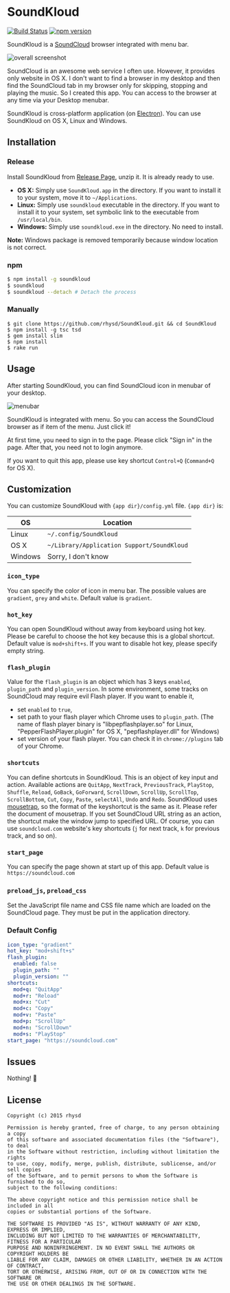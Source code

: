 SoundKloud
==========
[![Build Status](https://travis-ci.org/rhysd/SoundKloud.svg)](https://travis-ci.org/rhysd/SoundKloud)
[![npm version](https://badge.fury.io/js/soundkloud.svg)](http://badge.fury.io/js/soundkloud)

SoundKloud is a [SoundCloud](https://soundcloud.com) browser integrated with menu bar.

![overall screenshot](https://raw.githubusercontent.com/rhysd/screenshots/master/SoundKloud/overall.png)

SoundCloud is an awesome web service I often use.  However, it provides only website in OS X.  I don't want to find a browser in my desktop and then find the SoundCloud tab in my browser only for skipping, stopping and playing the music.  So I created this app.
You can access to the browser at any time via your Desktop menubar.

SoundKloud is cross-platform application (on [Electron](https://github.com/atom/electron)).  You can use SoundKloud on OS X, Linux and Windows.

## Installation

### Release

Install SoundKloud from [Release Page](https://github.com/rhysd/SoundKloud/releases), unzip it. It is already ready to use.

- __OS X:__ Simply use `SoundKloud.app` in the directory.  If you want to install it to your system, move it to `~/Applications`.
- __Linux:__ Simply use `soundkloud` executable in the directory.  If you want to install it to your system, set symbolic link to the executable from `/usr/local/bin`.
- __Windows:__ Simply use `soundkloud.exe` in the directory.  No need to install.

__Note:__ Windows package is removed temporarily because window location is not correct.

### npm

```sh
$ npm install -g soundkloud
$ soundkloud
$ soundkloud --detach # Detach the process
```

### Manually

```
$ git clone https://github.com/rhysd/SoundKloud.git && cd SoundKloud
$ npm install -g tsc tsd
$ gem install slim
$ npm install
$ rake run
```

## Usage

After starting SoundKloud, you can find SoundCloud icon in menubar of your desktop.

![menubar](https://raw.githubusercontent.com/rhysd/screenshots/master/SoundKloud/menubar.png)

SoundKloud is integrated with menu.  So you can access the SoundCloud browser as if item of the menu.  Just click it!

At first time, you need to sign in to the page.  Please click "Sign in" in the page.  After that, you need not to login anymore.

If you want to quit this app, please use key shortcut `Control+Q` (`Command+Q` for OS X).

## Customization

You can customize SoundKloud with `{app dir}/config.yml` file.
`{app dir}` is:

OS      | Location
------- | ------------------------------------------
Linux   | `~/.config/SoundKloud`
OS X    | `~/Library/Application Support/SoundKloud`
Windows | Sorry, I don't know

### `icon_type`

You can specify the color of icon in menu bar.  The possible values are `gradient`, `grey` and `white`.  Default value is `gradient`.

### `hot_key`

You can open SoundKloud without away from keyboard using hot key.  Please be careful to choose the hot key because this is a global shortcut.  Default value is `mod+shift+s`.  If you want to disable hot key, please specify empty string.

### `flash_plugin`

Value for the `flash_plugin` is an object which has 3 keys `enabled`, `plugin_path` and `plugin_version`.
In some environment, some tracks on SoundCloud may require evil Flash player.  If you want to enable it,

- set `enabled` to `true`,
- set path to your flash player which Chrome uses to `plugin_path`. (The name of flash player binary is "libpepflashplayer.so" for Linux, "PepperFlashPlayer.plugin" for OS X, "pepflashplayer.dll" for Windows)
- set version of your flash player.  You can check it in `chrome://plugins` tab of your Chrome.

### `shortcuts`

You can define shortcuts in SoundKloud.  This is an object of key input and action.  Available actions are `QuitApp`, `NextTrack`, `PreviousTrack`, `PlayStop`, `Shuffle`, `Reload`, `GoBack`, `GoForward`, `ScrollDown`, `ScrollUp`, `ScrollTop`, `ScrollBottom`, `Cut`, `Copy`, `Paste`, `selectAll`, `Undo` and `Redo`.  SoundKloud uses [mousetrap](https://craig.is/killing/mice), so the format of the keyshortcut is the same as it.  Please refer the document of mousetrap.  If you set SoundCloud URL string as an action, the shortcut make the window jump to specified URL.
Of course, you can use `soundcloud.com` website's key shortcuts (`j` for next track, `k` for previous track, and so on).

### `start_page`

You can specify the page shown at start up of this app.  Default value is `https://soundcloud.com`

### `preload_js`, `preload_css`

Set the JavaScript file name and CSS file name which are loaded on the SoundCloud page.  They must be put in the application directory.

### Default Config

```yaml
icon_type: "gradient"
hot_key: "mod+shift+s"
flash_plugin:
  enabled: false
  plugin_path: ""
  plugin_version: ""
shortcuts:
  mod+q: "QuitApp"
  mod+r: "Reload"
  mod+x: "Cut"
  mod+c: "Copy"
  mod+v: "Paste"
  mod+p: "ScrollUp"
  mod+n: "ScrollDown"
  mod+s: "PlayStop"
start_page: "https://soundcloud.com"
```

## Issues

Nothing! :tada:

## License

    Copyright (c) 2015 rhysd

    Permission is hereby granted, free of charge, to any person obtaining a copy
    of this software and associated documentation files (the "Software"), to deal
    in the Software without restriction, including without limitation the rights
    to use, copy, modify, merge, publish, distribute, sublicense, and/or sell copies
    of the Software, and to permit persons to whom the Software is furnished to do so,
    subject to the following conditions:

    The above copyright notice and this permission notice shall be included in all
    copies or substantial portions of the Software.

    THE SOFTWARE IS PROVIDED "AS IS", WITHOUT WARRANTY OF ANY KIND, EXPRESS OR IMPLIED,
    INCLUDING BUT NOT LIMITED TO THE WARRANTIES OF MERCHANTABILITY, FITNESS FOR A PARTICULAR
    PURPOSE AND NONINFRINGEMENT. IN NO EVENT SHALL THE AUTHORS OR COPYRIGHT HOLDERS BE
    LIABLE FOR ANY CLAIM, DAMAGES OR OTHER LIABILITY, WHETHER IN AN ACTION OF CONTRACT,
    TORT OR OTHERWISE, ARISING FROM, OUT OF OR IN CONNECTION WITH THE SOFTWARE OR
    THE USE OR OTHER DEALINGS IN THE SOFTWARE.


